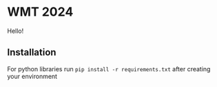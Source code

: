 # WMT 2024
Hello!
## Installation
For python libraries run `pip install -r requirements.txt` after creating your environment